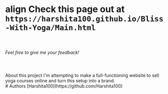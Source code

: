 # align Check this page out at  ```https://harshita100.github.io/Bliss-With-Yoga/Main.html```
<br>
<h6>Feel free to give me your feedback!
<br>
<br>

<h1></h4> About this project
I'm attempting to make a full-functioning website to sell yoga courses online and turn this setup into a brand.
<br>
# Authors
[Harshita100](https://github.com/Harshita100)
